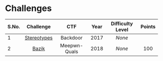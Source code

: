 # Challenges
  

| S.No. | Challenge                                                            | CTF                      | Year | Difficulty Level | Points |
|-------|:--------------------------------------------------------------------:|:------------------------:|:----:|:----------------:|:------:|
| 1     | [Stereotypes](stereotypes/)                                          | Backdoor                 | 2017 | _None_           |        |
| 2     | [Bazik](https://ctftime.org/task/6293)                               | Meepwn-Quals             | 2018 | _None_           | 100    |